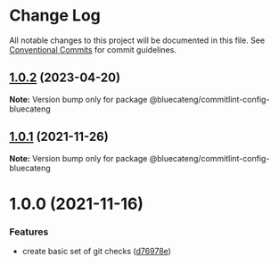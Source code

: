 # Change Log

All notable changes to this project will be documented in this file.
See [Conventional Commits](https://conventionalcommits.org) for commit guidelines.

## [1.0.2](https://github.com/bluecatengineering/commitlint-packages/compare/@bluecateng/commitlint-config-bluecateng@1.0.1...@bluecateng/commitlint-config-bluecateng@1.0.2) (2023-04-20)

**Note:** Version bump only for package @bluecateng/commitlint-config-bluecateng

## [1.0.1](https://github.com/bluecatengineering/commitlint-packages/compare/@bluecateng/commitlint-config-bluecateng@1.0.0...@bluecateng/commitlint-config-bluecateng@1.0.1) (2021-11-26)

**Note:** Version bump only for package @bluecateng/commitlint-config-bluecateng

# 1.0.0 (2021-11-16)

### Features

- create basic set of git checks ([d76978e](https://github.com/bluecatengineering/commitlint-packages/commit/d76978e365f0909d68516d1c7f21095c6952bbd7))
